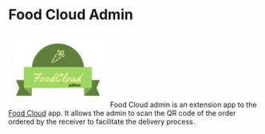 # Food Cloud Admin
<img src="app/src/main/res/drawable/logo.png" width="200"> Food Cloud admin is an extension app to the [Food Cloud](https://github.com/salwaalkhatib/FoodCloud) app. It allows the admin to scan the QR code of the order ordered by the receiver to facilitate the delivery process.
